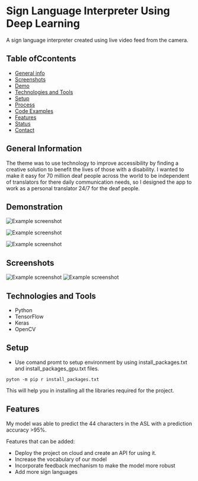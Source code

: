 # Sign Language Interpreter Using Deep Learning

A sign language interpreter created using live video feed from the camera.

## Table ofCcontents
* [General info](#general-info)
* [Screenshots](#screenshots)
* [Demo](#demo)
* [Technologies and Tools](#technologies-and-tools)
* [Setup](#setup)
* [Process](#process)
* [Code Examples](#code-examples)
* [Features](#features)
* [Status](#status)
* [Contact](#contact)

## General Information

The theme was to use technology to improve accessibility by finding a creative solution to benefit the lives of those with a disability. I wanted to make it easy for 70 million deaf people across the world to be independent of translators for there daily communication needs, so I designed the app to work as a personal translator 24/7 for the deaf people.

## Demonstration

![Example screenshot](./img/demo4.gif)



![Example screenshot](./img/demo2.gif)



![Example screenshot](./img/demo3.gif)



## Screenshots

![Example screenshot](./img/Capture1.PNG)
![Example screenshot](./img/Capture.PNG)


## Technologies and Tools

* Python 
* TensorFlow
* Keras
* OpenCV

## Setup

* Use comand promt to setup environment by using install_packages.txt and install_packages_gpu.txt files. 
 
`pyton -m pip r install_packages.txt`

This will help you in installing all the libraries required for the project.


## Features

My model was able to predict the 44 characters in the ASL with a prediction accuracy >95%.

Features that can be added:

* Deploy the project on cloud and create an API for using it.
* Increase the vocabulary of our model
* Incorporate feedback mechanism to make the model more robust
* Add more sign languages
